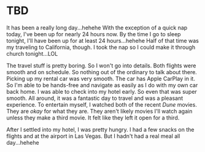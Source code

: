 # TBD

It has been a really long day...hehehe With the exception of a quick nap today, I've been up for nearly 24 hours now. By the time I go to sleep tonight, I'll have been up for at least 24 hours...hehehe Half of that time was my traveling to California, though. I took the nap so I could make it through church tonight...LOL

The travel stuff is pretty boring. So I won't go into details. Both flights were smooth and on schedule. So nothing out of the ordinary to talk about there. Picking up my rental car was very smooth. The car has Apple CarPlay in it. So I'm able to be hands-free and navigate as easily as I do with my own car back home. I was able to check into my hotel early. So even that was super smooth. All around, it was a fantastic day to travel and was a pleasant experience. To entertain myself, I watched both of the recent *Dune* movies. They are *okay* for what they are. They aren't likely movies I'll watch again unless they make a third movie. It felt like they left it open for a third.

After I settled into my hotel, I was pretty hungry. I had a few snacks on the flights and at the airport in Las Vegas. But I hadn't had a real meal all day...hehehe